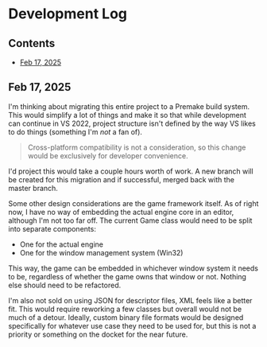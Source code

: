 # Development Log

## Contents
- [Feb 17, 2025](#feb-17-2025)

## Feb 17, 2025

I'm thinking about migrating this entire project to a Premake build system. This would simplify a lot of things and make it so that while development can continue in VS 2022, project structure isn't defined by the way VS likes to do things (something I'm *not* a fan of). 

> Cross-platform compatibility is not a consideration, so this change would be exclusively for developer convenience.

I'd project this would take a couple hours worth of work. A new branch will be created for this migration and if successful, merged back with the master branch.

Some other design considerations are the game framework itself. As of right now, I have no way of embedding the actual engine core in an editor, although I'm not too far off. The current Game class would need to be split into separate components:
- One for the actual engine
- One for the window management system (Win32)

This way, the game can be embedded in whichever window system it needs to be, regardless of whether the game owns that window or not. Nothing else should need to be refactored. 

I'm also not sold on using JSON for descriptor files, XML feels like a better fit. This would require reworking a few classes but overall would not be much of a detour. Ideally, custom binary file formats would be designed specifically for whatever use case they need to be used for, but this is not a priority or something on the docket for the near future.